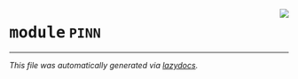 <!-- markdownlint-disable -->

<a href="../PINN/__init__.py"><img align="right" style="float:right;" src="https://img.shields.io/badge/-source-cccccc?style=flat-square"></a>

# <kbd>module</kbd> `PINN`








---

_This file was automatically generated via [lazydocs](https://github.com/ml-tooling/lazydocs)._
